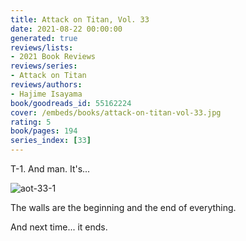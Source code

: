 ```yaml
---
title: Attack on Titan, Vol. 33
date: 2021-08-22 00:00:00
generated: true
reviews/lists:
- 2021 Book Reviews
reviews/series:
- Attack on Titan
reviews/authors:
- Hajime Isayama
book/goodreads_id: 55162224
cover: /embeds/books/attack-on-titan-vol-33.jpg
rating: 5
book/pages: 194
series_index: [33]
---
```

T-1. And man. It's...  

![aot-33-1](/embeds/books/attachments/aot-33-1.png)  

<!--more-->

The walls are the beginning and the end of everything.  

And next time... it ends.